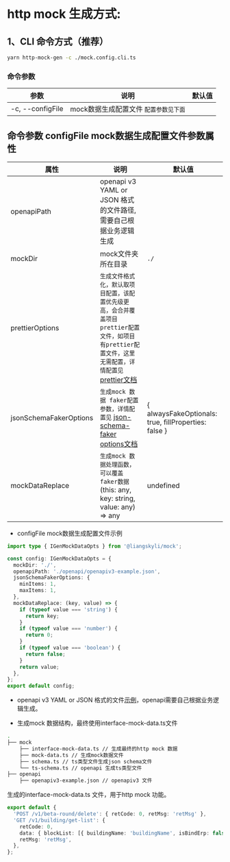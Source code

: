 # http mock 生成方式:
## 1、CLI 命令方式（推荐）

```bash
yarn http-mock-gen -c ./mock.config.cli.ts
```

### 命令参数

| 参数       | 说明             | 默认值      |
| --------- | ---------------  | ---------- |
| -c, --configFile  | mock数据生成配置文件 `配置参数见下面`  |  |

## 命令参数 configFile mock数据生成配置文件参数属性
| 属性       | 说明             | 默认值      |
| --------- | ---------------  | ---------- |
| openapiPath  | openapi v3 YAML or JSON 格式的文件路径,需要自己根据业务逻辑生成  | |
| mockDir  | mock文件夹所在目录  | `./` |
| prettierOptions | `生成文件格式化，默认取项目配置，该配置优先级更高，会合并覆盖项目prettier配置文件，如项目有prettier配置文件，这里无需配置，详情配置见` [prettier文档](https://github.com/prettier/prettier/blob/main/docs/options.md)  |  |
| jsonSchemaFakerOptions     | `生成mock 数据 faker配置参数，详情配置见` [json-schema-faker options文档](https://github.com/json-schema-faker/json-schema-faker/blob/HEAD/docs/README.md#available-options)  | { alwaysFakeOptionals: true, fillProperties: false } |
| mockDataReplace | `生成mock 数据处理函数，可以覆盖faker数据` (this: any, key: string, value: any) => any  | undefined |

- configFile mock数据生成配置文件示例
```ts
import type { IGenMockDataOpts } from '@liangskyli/mock';

const config: IGenMockDataOpts = {
  mockDir: './',
  openapiPath: './openapi/openapiv3-example.json',
  jsonSchemaFakerOptions: {
    minItems: 1,
    maxItems: 1,
  },
  mockDataReplace: (key, value) => {
    if (typeof value === 'string') {
      return key;
    }
    if (typeof value === 'number') {
      return 0;
    }
    if (typeof value === 'boolean') {
      return false;
    }
    return value;
  },
};
export default config;

```

- openapi v3 YAML or JSON 格式的文件[示例](openapiv3-example.json)，openapi需要自己根据业务逻辑生成。

- 生成mock 数据结构，最终使用interface-mock-data.ts文件

```bash
.
├── mock
    ├── interface-mock-data.ts // 生成最终的http mock 数据
    ├── mock-data.ts // 生成mock数据文件
    ├── schema.ts // ts类型文件生成json schema文件
    └── ts-schema.ts // openapi 生成ts类型文件
├── openapi
    ├── openapiv3-example.json // openapiv3 文件
```

生成的interface-mock-data.ts 文件，用于http mock 功能。
```ts
export default {
  'POST /v1/beta-round/delete': { retCode: 0, retMsg: 'retMsg' },
  'GET /v1/building/get-list': {
    retCode: 0,
    data: { blockList: [{ buildingName: 'buildingName', isBindErp: false }], isFuLi: false },
    retMsg: 'retMsg',
  },
};
```
